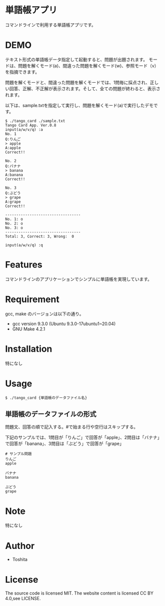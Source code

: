 # 単語帳アプリ
コマンドラインで利用する単語帳アプリです。

# DEMO
テキスト形式の単語帳データ指定して起動すると、問題が出題されます。
モードは、問題を解くモード(a)、間違った問題を解くモード(w)、参照モード（v）を指摘できます。

問題を解くモードと、間違った問題を解くモードでは、1問毎に採点され、正しい回答、正解、不正解が表示されます。そして、全ての問題が終わると、表示されます。

以下は、sample.txtを指定して実行し、問題を解くモード(a)で実行したデモです。

    $ ./tango_card ./sample.txt 
    Tango Card App. Ver.0.8
    input(a/w/v/q) :a
    No. 1
    Q:りんご
    > apple
    A:apple
    Correct!!

    No. 2
    Q:バナナ
    > banana
    A:banana
    Correct!!

    No. 3
    Q:ぶどう
    > grape
    A:grape
    Correct!!

    ----------------------------------
    No. 1: o
    No. 2: o
    No. 3: o
    ----------------------------------
    Total: 3, Correct: 3, Wrong:  0

    input(a/w/v/q) :q

# Features
コマンドラインのアプリケーションでシンプルに単語帳を実現しています。

# Requirement
gcc, make のバージョンは以下の通り。

* gcc version 9.3.0 (Ubuntu 9.3.0-17ubuntu1~20.04) 
* GNU Make 4.2.1

# Installation
特になし

# Usage
``` 
$ ./tango_card {単語帳のデータファイル名}
```

## 単語帳のデータファイルの形式
問題文、回答の順で記入する。#で始まる行や空行はスキップする。

下記のサンプルでは、1問目が「りんご」で回答が「apple」、2問目は「バナナ」で回答が「banana」、3問目は「ぶどう」で回答が「grape」

    # サンプル問題
    りんご
    apple

    バナナ
    banana

    ぶどう
    grape

# Note
特になし

# Author
* Toshita

# License
The source code is licensed MIT. The website content is licensed CC BY 4.0,see LICENSE.

